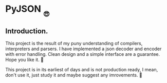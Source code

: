 # PyJSON <sub><sub>😎</sub></sub>

## Introduction.

This project is the result of my puny understanding of compilers, interpreters and parsers. I have implemented a json decoder and encoder with error handling. Clean design and a simple interface are a guarantee. Hope you like it. 🥺

This project is in its earliest of days and is not production ready, I mean, don't use it, just study it and maybe suggest any imrovements. 🥸

